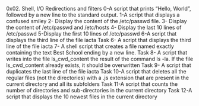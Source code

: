 0x02. Shell, I/O Redirections and filters
0-A script that prints “Hello, World”, followed by a new line to the standard output.
1-A script that displays a confused smiley
2- Display the content of the /etc/passwd file.
3- Display the content of /etc/passwd and /etc/hosts
4- Display the last 10 lines of /etc/passwd
5-Display the first 10 lines of /etc/passwd
6-A script that displays the third line of the file iacta
Task 6- A script that displays the third line of the file iacta
7- A shell script that creates a file named exactly containing the text Best School ending by a new line.
Task 8- A script that writes into the file ls_cwd_content the result of the command ls -la. If the file ls_cwd_content already exists, it should be overwritten
Task 9- A script that duplicates the last line of the file iacta
Task 10-A  script that deletes all the regular files (not the directories) with a .js extension that are present in the current directory and all its subfolders
 Task 11-A script that counts the number of directories and sub-directories in the current directory
 Task 12-A script that displays the 10 newest files in the current directory
